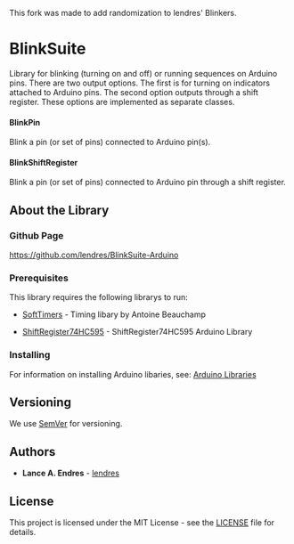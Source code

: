 This fork was made to add randomization to lendres' Blinkers.

# BlinkSuite

Library for blinking (turning on and off) or running sequences on Arduino pins.  There are two output options.  The first is for turning on indicators attached to Arduino pins.  The second option outputs through a shift register.  These options are implemented as separate classes.

#### BlinkPin
Blink a pin (or set of pins) connected to Arduino pin(s).

#### BlinkShiftRegister
Blink a pin (or set of pins) connected to Arduino pin through a shift register.


## About the Library
### Github Page

https://github.com/lendres/BlinkSuite-Arduino


### Prerequisites

This library requires the following librarys to run:

* [SoftTimers](https://github.com/end2endzone/SoftTimers) - Timing libary by Antoine Beauchamp

* [ShiftRegister74HC595](https://timodenk.com/blog/shift-register-arduino-library/) - ShiftRegister74HC595 Arduino Library


### Installing

For information on installing Arduino libaries, see: [Arduino Libraries](http://www.arduino.cc/en/Guide/Libraries)


## Versioning

We use [SemVer](http://semver.org/) for versioning.

## Authors

* **Lance A. Endres** - [lendres](https://github.com/lendres)

## License

This project is licensed under the MIT License - see the [LICENSE](LICENSE) file for details.
